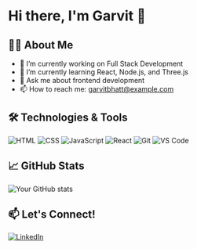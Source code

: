 # Hi there, I'm Garvit 👋

## 👨‍💻 About Me
- 🔭 I’m currently working on Full Stack Development
- 🌱 I’m currently learning React, Node.js, and Three.js
- 💬 Ask me about frontend development
- 📫 How to reach me: garvitbhatt@example.com

## 🛠️ Technologies & Tools
![HTML](https://img.shields.io/badge/-HTML5-E34F26?style=flat&logo=html5&logoColor=white)
![CSS](https://img.shields.io/badge/-CSS3-1572B6?style=flat&logo=css3)
![JavaScript](https://img.shields.io/badge/-JavaScript-F7DF1E?style=flat&logo=javascript&logoColor=black)
![React](https://img.shields.io/badge/-React-20232A?style=flat&logo=react)
![Git](https://img.shields.io/badge/-Git-F05032?style=flat&logo=git)
![VS Code](https://img.shields.io/badge/-VS%20Code-007ACC?style=flat&logo=visual-studio-code)

## 📈 GitHub Stats
![Your GitHub stats](https://github-readme-stats.vercel.app/api?username=garvitbhatt&show_icons=true&theme=radical)

## 📫 Let's Connect!
[![LinkedIn](https://img.shields.io/badge/-LinkedIn-blue?style=flat&logo=linkedin)](https://linkedin.com/in/yourprofile)


<!--
**garvit-bhattt/garvit-bhattt** is a ✨ _special_ ✨ repository because its `README.md` (this file) appears on your GitHub profile.

Here are some ideas to get you started:

- 🔭 I’m currently working on ...
- 🌱 I’m currently learning ...
- 👯 I’m looking to collaborate on ...
- 🤔 I’m looking for help with ...
- 💬 Ask me about ...
- 📫 How to reach me: ...
- 😄 Pronouns: ...
- ⚡ Fun fact: ...
-->
